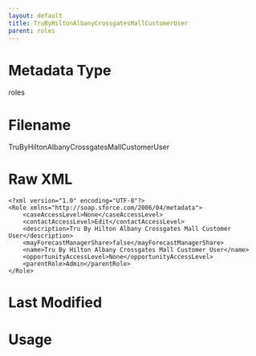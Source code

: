 ```yaml
---
layout: default
title: TruByHiltonAlbanyCrossgatesMallCustomerUser
parent: roles
---
```

# Metadata Type
roles


# Filename 
TruByHiltonAlbanyCrossgatesMallCustomerUser


# Raw XML
```
<?xml version="1.0" encoding="UTF-8"?>
<Role xmlns="http://soap.sforce.com/2006/04/metadata">
    <caseAccessLevel>None</caseAccessLevel>
    <contactAccessLevel>Edit</contactAccessLevel>
    <description>Tru By Hilton Albany Crossgates Mall Customer User</description>
    <mayForecastManagerShare>false</mayForecastManagerShare>
    <name>Tru By Hilton Albany Crossgates Mall Customer User</name>
    <opportunityAccessLevel>None</opportunityAccessLevel>
    <parentRole>Admin</parentRole>
</Role>
```


# Last Modified


# Usage
